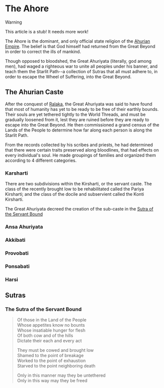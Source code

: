 # The Ahore

> [!WARNING]
> This article is a stub! It needs more work!

The Ahore is the dominant, and only official state religion of the [Ahurian
Empire](/countries/ahuria.md). The belief is that God himself had returned from
the Great Beyond in order to correct the ills of mankind.

Though opposed to bloodshed, the Great Ahuriyata (literally, god among men), had
waged a righteous war to unite all peoples under his banner, and teach them the
Starlit Path--a collection of Sutras that all must adhere to, in order to escape
the Wheel of Suffering, into the Great Beyond.
## The Ahurian Caste

After the conquest of [Ralaka](/continents/ralaka.md), the Great Ahuriyata was
said to have found that most of humanity has yet to be ready to be free of their
earthly bounds. Their souls are yet tethered tightly to the World Threads, and
must be gradually loosened from it, lest they are ruined before they are ready
to escape into the Great Beyond. He then commissioned a grand census of the
Lands of the People to determine how far along each person is along the Starlit
Path. 

From the records collected by his scribes and priests, he had determined that
there were certain traits preserved along bloodlines, that had effects on every
individual's soul. He made groupings of families and organized them according to
4 different categories.
### Karsharti

There are two subdivisions within the Kirsharti, or the servant caste. The class
of the recently brought low to be rehabilitated called the Pariya Kirsharti; and
the class of the docile and subservient called the Konti Kirsharti.

The Great Ahuriyata decreed the creation of the sub-caste in the [Sutra of the
Servant Bound](#the-sudra-of-the-servant-bound) 

### Ansa Ahuriyata

### Akkibati

### Provobati

### Ponsabati


### Harsi


## Sutras

### The Sutra of the Servant Bound

> Of those in the Land of the People  
> Whose appetites know no bounts  
> Whose insatiable hunger for flesh  
> Of both cow and of the hills  
> Dictate their each and every act  
>   
> They must be cowed and brought low  
> Shamed to the point of breakage  
> Worked to the point of exhaustion  
> Starved to the point neighboring death  
>   
> Only in this manner may they be untethered  
> Only in this way may they be freed  

